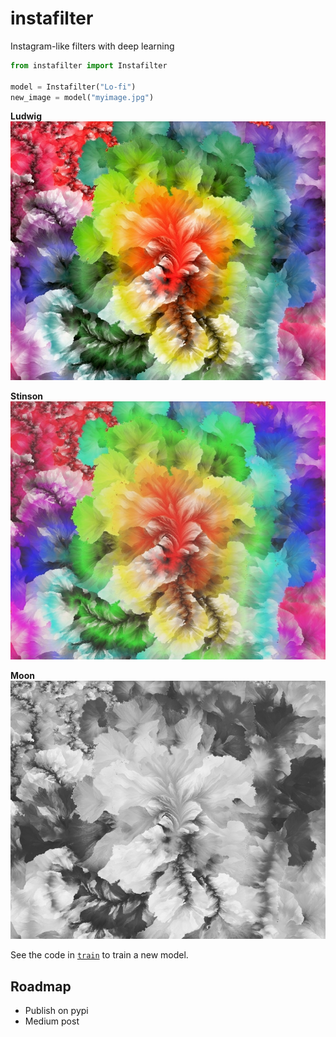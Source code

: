 # instafilter
Instagram-like filters with deep learning



``` python
from instafilter import Instafilter

model = Instafilter("Lo-fi")
new_image = model("myimage.jpg")
```

**Ludwig**
[![Example image: Ludwig](examples/Ludwig.jpg)](examples/Ludwig.jpg)

**Stinson**
[![Example image: Stinson](examples/Stinson.jpg)](examples/Stinson.jpg)

**Moon**
[![Example image: Moon](examples/Moon.jpg)](examples/Moon.jpg)


See the code in [`train`](`train') to train a new model.

## Roadmap

+ Publish on pypi
+ Medium post
